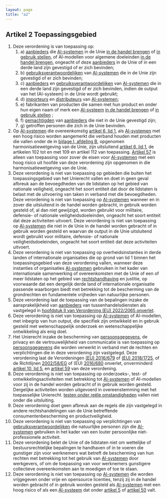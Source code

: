 ```yaml
---
layout: page
title: "a2"
---
```


## Artikel 2 Toepassingsgebied

1. Deze verordening is van toepassing op: 
	1. a) [aanbieders](a3.md#^aanbieder) die [AI-systemen](a3.md#^ai-systeem) in de Unie [in de handel brengen](a3.md#^handel) of [in gebruik stellen](a3.md#^gebruik), of AI-modellen voor algemene doeleinden [in de handel brengen](a3.md#^handel), ongeacht of deze [aanbieders](a3.md#^aanbieder) in de Unie of in een derde land zijn gevestigd of er zich bevinden; 
	2. b) [gebruiksverantwoordelijken](a3.md#^gebruiksverantwoordelijke) van [AI-systemen](a3.md#^ai-systeem) die in de Unie zijn gevestigd of er zich bevinden; 
	3. c) [aanbieders](a3.md#^aanbieder) en [gebruiksverantwoordelijken](a3.md#^gebruiksverantwoordelijke) van [AI-systemen](a3.md#^ai-systeem) die in een derde land zijn gevestigd of er zich bevinden, indien de output van het (AI-systeem) in de Unie wordt gebruikt; 
	4. d) [importeurs](a3.md#^importeur) en [distributeurs](a3.md#^distributeur) van [AI-systemen](a3.md#^ai-systeem); 
	5. e) fabrikanten van producten die samen met hun product en onder hun eigen naam of merk een [AI-systeem](a3.md#^ai-systeem) [in de handel brengen](a3.md#^handel) of [in gebruik stellen](a3.md#^gebruik) ; 
	6. f) [gemachtigden](a3.md#^gemachtigde) van [aanbieders](a3.md#^aanbieder) die niet in de Unie gevestigd zijn; 
	7. g) getroffen personen die zich in de Unie bevinden.
2. Op [AI-systemen](a3.md#^ai-systeem) die overeenkomstig [artikel 6, lid 1](a6.md#^a61), als [AI-systemen](a3.md#^ai-systeem) met een hoog risico worden aangemerkt die verband houden met producten die vallen onder de in [bijlage I, afdeling B](Bijlage_1#Afdeling%20B%20—%20Lijst%20van%20andere%20harmonisatiewetgeving%20van%20de%20Unie), opgenomen harmonisatiewetgeving van de Unie, zijn uitsluitend [artikel 6, lid 1](a6.md#^a61), de artikelen 102 tot en met 109 en artikel 112 van toepassing. [Artikel 57](a57) is alleen van toepassing voor zover de eisen voor [AI-systemen](a3.md#^ai-systeem) met een hoog risico uit hoofde van deze verordening zijn opgenomen in die harmonisatiewetgeving van de Unie.
3. Deze verordening is niet van toepassing op gebieden die buiten het toepassingsgebied van het Unierecht vallen en doet in geen geval afbreuk aan de bevoegdheden van de lidstaten op het gebied van nationale veiligheid, ongeacht het soort entiteit dat door de lidstaten is belast met de uitvoering van taken in verband met die bevoegdheden.
   Deze verordening is niet van toepassing op [AI-systemen](a3.md#^ai-systeem) wanneer en in zover die uitsluitend in de handel worden gebracht, in gebruik worden gesteld of, al dan niet gewijzigd, worden gebruikt voor militaire, defensie- of nationale veiligheidsdoeleinden, ongeacht het soort entiteit dat deze activiteiten uitvoert.
   Deze verordening is niet van toepassing op [AI-systemen](a3.md#^ai-systeem) die niet in de Unie in de handel worden gebracht of in gebruik worden gesteld en waarvan de output in de Unie uitsluitend wordt gebruikt voor militaire, defensie- of nationale veiligheidsdoeleinden, ongeacht het soort entiteit dat deze activiteiten uitvoert.
4. Deze verordening is niet van toepassing op overheidsinstanties in derde landen of internationale organisaties die op grond van lid 1 binnen het toepassingsgebied van deze verordening vallen, wanneer deze instanties of organisaties [AI-systemen](a3.md#^ai-systeem) gebruiken in het kader van internationale samenwerking of overeenkomsten met de Unie of een of meer lidstaten op het gebied van [rechtshandhaving](a3.md#^rh) en justitie, op voorwaarde dat een dergelijk derde land of internationale organisatie passende waarborgen biedt met betrekking tot de bescherming van de grondrechten en fundamentele vrijheden van natuurlijke personen.
5. Deze verordening laat de toepassing van de bepalingen inzake de aansprakelijkheid van [aanbieders](a3.md#^aanbieder) van tussenhandelsdiensten als vastgelegd in [hoofdstuk II van Verordening (EU) 2022/2065 onverlet](v2022-2095).
6. Deze verordening is niet van toepassing op [AI-systemen](a3.md#^ai-systeem) of AI-modellen, met inbegrip van hun output, die specifiek zijn ontwikkeld en in gebruik gesteld met wetenschappelijk onderzoek en wetenschappelijke ontwikkeling als enig doel.
7. Het Unierecht inzake de bescherming van [persoonsgegevens](a3.md#^persg), de privacy en de vertrouwelijkheid van communicatie is van toepassing op [persoonsgegevens](a3.md#^persg) die worden verwerkt in verband met de rechten en verplichtingen die in deze verordening zijn vastgelegd. Deze verordening laat de Verordeningen [(EU) 2016/679](https://eur-lex.europa.eu/legal-content/NL/TXT/HTML/?uri=CELEX:32016R0679) of [(EU) 2018/1725](https://eur-lex.europa.eu/legal-content/NL/TXT/HTML/?uri=CELEX:32018R1725), of de Richtlijnen [2002/58/EG](https://eur-lex.europa.eu/legal-content/NL/TXT/HTML/?uri=CELEX:32002L0058) of (EU) [2016/680](https://eur-lex.europa.eu/legal-content/NL/TXT/HTML/?uri=CELEX:32016L0680) onverlet, onverminderd [artikel 10, lid 5](a10#^l5), en [artikel 59](a59) van deze verordening.
8. Deze verordening is niet van toepassing op onderzoeks-, test- of ontwikkelingsactiviteiten met betrekking tot [AI-systemen](a3.md#^ai-systeem) of AI-modellen voor zij in de handel worden gebracht of in gebruik worden gesteld. Dergelijke activiteiten worden uitgevoerd in overeenstemming met het toepasselijke Unierecht. [testen onder reële omstandigheden](a3.md#^testreel) vallen niet onder die uitsluiting.
9. Deze verordening doet geen afbreuk aan de regels die zijn vastgelegd in andere rechtshandelingen van de Unie betreffende consumentenbescherming en productveiligheid.
10. Deze verordening is niet van toepassing op verplichtingen van [gebruiksverantwoordelijken](a3.md#^gebruiksverantwoordelijke) die natuurlijke personen zijn die [AI-systemen](a3.md#^ai-systeem) gebruiken in het kader van een louter persoonlijke niet-professionele activiteit.
11. Deze verordening belet de Unie of de lidstaten niet om wettelijke of bestuursrechtelijke bepalingen te handhaven of in te voeren die gunstiger zijn voor werknemers wat betreft de bescherming van hun rechten met betrekking tot het gebruik van [AI-systemen](a3.md#^ai-systeem) door werkgevers, of om de toepassing van voor werknemers gunstigere collectieve overeenkomsten aan te moedigen of toe te staan.
12. Deze verordening is niet van toepassing op [AI-systemen](a3.md#^ai-systeem) die worden vrijgegeven onder vrije en opensource licenties, tenzij zij in de handel worden gebracht of in gebruik worden gesteld als [AI-systemen](a3.md#^ai-systeem) met een hoog risico of als een [AI-systeem](a3.md#^ai-systeem) dat onder [artikel 5](a5) of [artikel 50](a50) valt.
